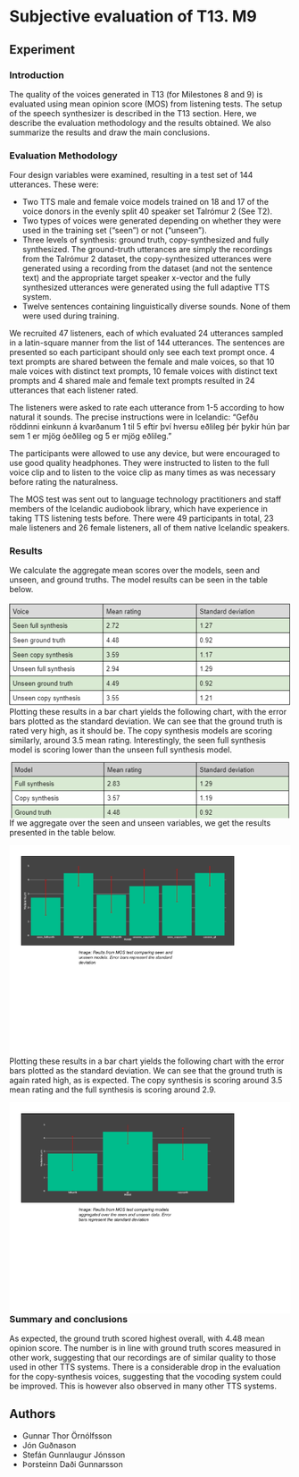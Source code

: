 # Subjective evaluation of T13. M9

## Experiment 
### Introduction
The quality of the voices generated in T13 (for Milestones 8 and 9) is evaluated using mean opinion score (MOS) from listening tests. The setup of the speech synthesizer is described in the T13 section. Here, we describe the evaluation methodology and the results obtained. We also summarize the results and draw the main conclusions.


### Evaluation Methodology
Four design variables were examined, resulting in a test set of 144 utterances. These were:
* Two TTS male and female voice models trained on 18 and 17 of the voice donors in the evenly split 40 speaker set Talrómur 2 (See T2).  
* Two types of voices were generated depending on whether they were used in the training set (“seen”) or not (“unseen”).
* Three levels of synthesis: ground truth, copy-synthesized and fully synthesized.  The ground-truth utterances are simply the recordings from the Talrómur 2 dataset, the copy-synthesized utterances were generated using a recording from the dataset (and not the sentence text) and the appropriate target speaker x-vector and the fully synthesized utterances were generated using the full adaptive TTS system.
* Twelve sentences containing linguistically diverse sounds. None of them were used during training.

We recruited 47 listeners, each of which evaluated 24 utterances sampled in a latin-square manner from the list of 144 utterances. The sentences are presented so each participant should only see each text prompt once. 4 text prompts are shared between the female and male voices, so that 10 male voices with distinct text prompts, 10 female voices with distinct text prompts and 4 shared male and female text prompts resulted in 24 utterances that each listener rated.

The listeners were asked to rate each utterance from 1-5 according to how natural it sounds.  The precise instructions were in Icelandic: “Gefðu röddinni einkunn á kvarðanum 1 til 5 eftir því hversu eðlileg þér þykir hún þar sem 1 er mjög óeðlileg og 5 er mjög eðlileg.” 

The participants were allowed to use any device, but were encouraged to use good quality headphones. They were instructed to listen to the full voice clip and to listen to the voice clip as many times as was necessary before rating the naturalness.

The MOS test was sent out to language technology practitioners and staff members of the Icelandic audiobook library, which have experience in taking TTS listening tests before. There were 49 participants in total, 23 male listeners and 26 female listeners, all of them native Icelandic speakers. 



### Results
We calculate the aggregate mean scores over the models, seen and unseen, and ground truths. The model results can be seen in the table below.

<img src="img/table-voices.png"
     alt="Markdown Monster icon"
     style="float: left; margin-right: 10px;" />

Plotting these results in a bar chart yields the following chart, with the error bars plotted as the standard deviation. We can see that the ground truth is rated very high, as it should be. The copy synthesis models are scoring similarly, around 3.5 mean rating. Interestingly, the seen full synthesis model is scoring lower than the unseen full synthesis model.


<img src="img/table-models.png"
     alt="Markdown Monster icon"
     style="float: left; margin-right: 10px;" />

If we aggregate over the seen and unseen variables, we get the results presented in the table below.

<img src="img/voices.png"
     alt="Markdown Monster icon"
     style="float: left; margin-right: 10px;" />

Plotting these results in a bar chart yields the following chart with the error bars plotted as the standard deviation. We can see that the ground truth is again rated high, as is expected. The copy synthesis is scoring around 3.5 mean rating and the full synthesis is scoring around 2.9.

<img src="img/models.png"
     alt="Markdown Monster icon"
     style="float: left; margin-right: 10px;" />

### Summary and conclusions
As expected, the ground truth scored highest overall, with 4.48 mean opinion score.  The number is in line with ground truth scores measured in other work, suggesting that our recordings are of similar quality to those used in other TTS systems.
There is a considerable drop in the evaluation for the copy-synthesis voices, suggesting that the vocoding system could be improved. This is however also observed in many other TTS systems.

## Authors
* Gunnar Thor Örnólfsson
* Jón Guðnason
* Stefán Gunnlaugur Jónsson
* Þorsteinn Daði Gunnarsson
